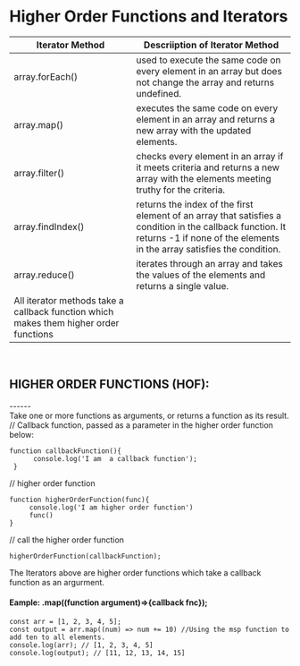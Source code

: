 # Higher Order Functions and Iterators <br>

| Iterator Method | Descriiption of Iterator Method|
|---|---|
| array.forEach() | used to execute the same code on every element in an array but does not change the array and returns undefined. |
| array.map() | executes the same code on every element in an array and returns a new array with the updated elements. |
| array.filter() | checks every element in an array if it meets criteria and returns a new array with the elements meeting truthy for the criteria. |
| array.findIndex() | returns the index of the first element of an array that satisfies a condition in the callback function. It returns -1 if none of the elements in the array satisfies the condition. |
| array.reduce() | iterates through an array and takes the values of the elements and returns a single value. |
| All iterator methods take a callback function which makes them higher order functions  |
<br>

## HIGHER ORDER FUNCTIONS (HOF): <br>

------<br>
Take one or more functions as arguments, or returns a function as its result.<br>
// Callback function, passed as a parameter in the higher order function below:<br>

    function callbackFunction(){
          console.log('I am  a callback function');
     }
// higher order function<br>

    function higherOrderFunction(func){
         console.log('I am higher order function')
         func()
    }
// call the higher order function<br>

    higherOrderFunction(callbackFunction);

The Iterators above are higher order functions which take a callback function as an argurment.<br> 
#### Eample: .map((function argument)=>{callback fnc}); <br>

    const arr = [1, 2, 3, 4, 5];
    const output = arr.map((num) => num += 10) //Using the msp function to add ten to all elements.
    console.log(arr); // [1, 2, 3, 4, 5]
    console.log(output); // [11, 12, 13, 14, 15]



